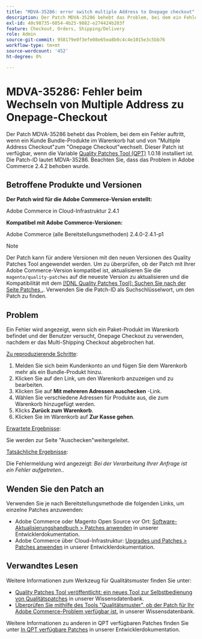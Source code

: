 ```yaml
---
title: "MDVA-35286: error switch multiple Address to Onepage checkout"
description: Der Patch MDVA-35286 behebt das Problem, bei dem ein Fehler auftritt, wenn ein Kunde Bundle-Produkte im Warenkorb hat und von "Multiple Address Checkout"zum "Onepage Checkout"wechselt. Dieser Patch ist verfügbar, wenn das [Quality Patches Tool (QPT)](/help/announcements/adobe-commerce-announcements/magento-quality-patches-released-new-tool-to-self-serve-quality-patches.md) 1.0.18 installiert ist. Die Patch-ID lautet MDVA-35286. Beachten Sie, dass das Problem in Adobe Commerce 2.4.2 behoben wurde.
exl-id: 40c98735-6054-4b25-9882-e274424b203f
feature: Checkout, Orders, Shipping/Delivery
role: Admin
source-git-commit: 958179e0f3efe08e65ea8b0c4c4e1015e3c5bb76
workflow-type: tm+mt
source-wordcount: '452'
ht-degree: 0%

---
```


# MDVA-35286: Fehler beim Wechseln von Multiple Address zu Onepage-Checkout

Der Patch MDVA-35286 behebt das Problem, bei dem ein Fehler auftritt, wenn ein Kunde Bundle-Produkte im Warenkorb hat und von &quot;Multiple Address Checkout&quot;zum &quot;Onepage Checkout&quot;wechselt. Dieser Patch ist verfügbar, wenn die Variable [Quality Patches Tool (QPT)](/help/announcements/adobe-commerce-announcements/magento-quality-patches-released-new-tool-to-self-serve-quality-patches.md) 1.0.18 installiert ist. Die Patch-ID lautet MDVA-35286. Beachten Sie, dass das Problem in Adobe Commerce 2.4.2 behoben wurde.

## Betroffene Produkte und Versionen

**Der Patch wird für die Adobe Commerce-Version erstellt:**

Adobe Commerce in Cloud-Infrastruktur 2.4.1

**Kompatibel mit Adobe Commerce-Versionen:**

Adobe Commerce (alle Bereitstellungsmethoden) 2.4.0-2.4.1-p1

>[!NOTE]
>
>Der Patch kann für andere Versionen mit den neuen Versionen des Quality Patches Tool angewendet werden. Um zu überprüfen, ob der Patch mit Ihrer Adobe Commerce-Version kompatibel ist, aktualisieren Sie die `magento/quality-patches` auf die neueste Version zu aktualisieren und die Kompatibilität mit dem [[!DNL Quality Patches Tool]: Suchen Sie nach der Seite Patches .](https://devdocs.magento.com/quality-patches/tool.html#patch-grid). Verwenden Sie die Patch-ID als Suchschlüsselwort, um den Patch zu finden.

## Problem

Ein Fehler wird angezeigt, wenn sich ein Paket-Produkt im Warenkorb befindet und der Benutzer versucht, Onepage Checkout zu verwenden, nachdem er das Multi-Shipping Checkout abgebrochen hat.

<u>Zu reproduzierende Schritte</u>:

1. Melden Sie sich beim Kundenkonto an und fügen Sie dem Warenkorb mehr als ein Bundle-Produkt hinzu.
1. Klicken Sie auf den Link, um den Warenkorb anzuzeigen und zu bearbeiten.
1. Klicken Sie auf **Mit mehreren Adressen auschecken** -Link.
1. Wählen Sie verschiedene Adressen für Produkte aus, die zum Warenkorb hinzugefügt werden.
1. Klicks **Zurück zum Warenkorb**.
1. Klicken Sie im Warenkorb auf **Zur Kasse gehen**.

<u>Erwartete Ergebnisse</u>:

Sie werden zur Seite &quot;Auschecken&quot;weitergeleitet.

<u>Tatsächliche Ergebnisse</u>:

Die Fehlermeldung wird angezeigt: *Bei der Verarbeitung Ihrer Anfrage ist ein Fehler aufgetreten.*.

## Wenden Sie den Patch an

Verwenden Sie je nach Bereitstellungsmethode die folgenden Links, um einzelne Patches anzuwenden:

* Adobe Commerce oder Magento Open Source vor Ort: [Software-Aktualisierungshandbuch > Patches anwenden](https://devdocs.magento.com/guides/v2.4/comp-mgr/patching/mqp.html) in unserer Entwicklerdokumentation.
* Adobe Commerce über Cloud-Infrastruktur: [Upgrades und Patches > Patches anwenden](https://devdocs.magento.com/cloud/project/project-patch.html) in unserer Entwicklerdokumentation.

## Verwandtes Lesen

Weitere Informationen zum Werkzeug für Qualitätsmuster finden Sie unter:

* [Quality Patches Tool veröffentlicht: ein neues Tool zur Selbstbedienung von Qualitätspatches](/help/announcements/adobe-commerce-announcements/magento-quality-patches-released-new-tool-to-self-serve-quality-patches.md) in unserer Wissensdatenbank.
* [Überprüfen Sie mithilfe des Tools &quot;Qualitätsmuster&quot;, ob der Patch für Ihr Adobe Commerce-Problem verfügbar ist.](/help/support-tools/patches-available-in-qpt-tool/check-patch-for-magento-issue-with-magento-quality-patches.md) in unserer Wissensdatenbank.

Weitere Informationen zu anderen in QPT verfügbaren Patches finden Sie unter [In QPT verfügbare Patches](https://devdocs.magento.com/quality-patches/tool.html#patch-grid) in unserer Entwicklerdokumentation.
